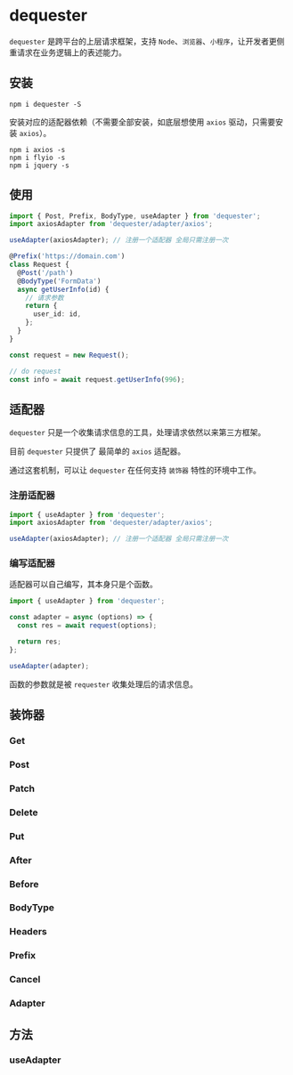 # dequester

`dequester` 是跨平台的上层请求框架，支持 `Node`、`浏览器`、`小程序`，让开发者更侧重请求在业务逻辑上的表述能力。

## 安装

```shell
npm i dequester -S
```

安装对应的适配器依赖（不需要全部安装，如底层想使用 `axios` 驱动，只需要安装 `axios`）。

```shell
npm i axios -s
npm i flyio -s
npm i jquery -s
```

## 使用

```ts
import { Post, Prefix, BodyType, useAdapter } from 'dequester';
import axiosAdapter from 'dequester/adapter/axios';

useAdapter(axiosAdapter); // 注册一个适配器 全局只需注册一次

@Prefix('https://domain.com')
class Request {
  @Post('/path')
  @BodyType('FormData')
  async getUserInfo(id) {
    // 请求参数
    return {
      user_id: id,
    };
  }
}

const request = new Request();

// do request
const info = await request.getUserInfo(996);
```

## 适配器

`dequester` 只是一个收集请求信息的工具，处理请求依然以来第三方框架。

目前 `dequester` 只提供了 最简单的 `axios` 适配器。

通过这套机制，可以让 `dequester` 在任何支持 `装饰器` 特性的环境中工作。

### 注册适配器

```ts
import { useAdapter } from 'dequester';
import axiosAdapter from 'dequester/adapter/axios';

useAdapter(axiosAdapter); // 注册一个适配器 全局只需注册一次
```

### 编写适配器

适配器可以自己编写，其本身只是个函数。

```ts
import { useAdapter } from 'dequester';

const adapter = async (options) => {
  const res = await request(options);

  return res;
};

useAdapter(adapter);
```

函数的参数就是被 `requester` 收集处理后的请求信息。

## 装饰器

### Get

### Post

### Patch

### Delete

### Put

### After

### Before

### BodyType

### Headers

### Prefix

### Cancel

### Adapter

## 方法

### useAdapter
